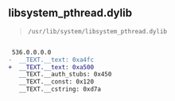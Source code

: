 ## libsystem_pthread.dylib

> `/usr/lib/system/libsystem_pthread.dylib`

```diff

 536.0.0.0.0
-  __TEXT.__text: 0xa4fc
+  __TEXT.__text: 0xa500
   __TEXT.__auth_stubs: 0x450
   __TEXT.__const: 0x120
   __TEXT.__cstring: 0xd7a

```
